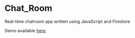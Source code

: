 # Chat_Room

Real-time chatroom app written using JavaScript and Firestore


Demo available [here](https://thurahtetaung.github.io/chatroom/).
